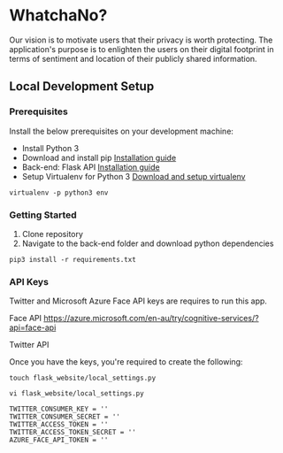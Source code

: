 # WhatchaNo?
Our vision is to motivate users that their privacy is worth protecting. The application's purpose is to enlighten the users on their digital footprint in terms of sentiment and location of their publicly shared information.

Local Development Setup
------
### Prerequisites
Install the below prerequisites on your development machine:
* Install Python 3
* Download and install pip [Installation guide](https://packaging.python.org/tutorials/installing-packages/)
* Back-end: Flask API [Installation guide](http://www.flaskapi.org/#installation)
* Setup Virtualenv for Python 3 [Download and setup virtualenv](https://packaging.python.org/tutorials/installing-packages/#optionally-create-a-virtual-environment)<br>
```
virtualenv -p python3 env
```


### Getting Started
1. Clone repository
2. Navigate to the back-end folder and download python dependencies<br>
```
pip3 install -r requirements.txt
```

### API Keys

Twitter and Microsoft Azure Face API keys are requires to run this app.

Face API
https://azure.microsoft.com/en-au/try/cognitive-services/?api=face-api

Twitter API

Once you have the keys, you're required to create the following:

```
touch flask_website/local_settings.py
```

```
vi flask_website/local_settings.py
```

```
TWITTER_CONSUMER_KEY = ''
TWITTER_CONSUMER_SECRET = ''
TWITTER_ACCESS_TOKEN = ''
TWITTER_ACCESS_TOKEN_SECRET = ''
AZURE_FACE_API_TOKEN = ''
```

